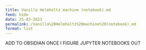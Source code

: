 ```yaml
---
title: Vanilla Helmholtz machine (notebook).md
feed: hide
date: 25-03-2023
permalink: /Vanilla%20Helmholtz%20machine%20(notebook).md
format: list
---
```



ADD TO OBSIDIAN ONCE I FIGURE JUPYTER NOTEBOOKS OUT
